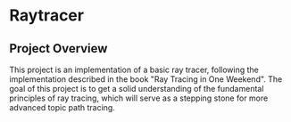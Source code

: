 # Raytracer

## Project Overview
This project is an implementation of a basic ray tracer, following the implementation described in the book "Ray Tracing in One Weekend". The goal of this project is to get a solid understanding of the fundamental principles of ray tracing, which will serve as a stepping stone for more advanced topic path tracing.